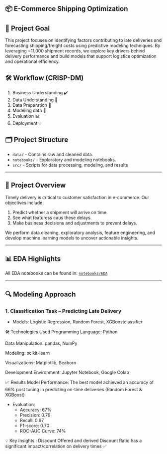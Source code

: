 ## 📦 E-Commerce Shipping Optimization

## 🎯 Project Goal
This project focuses on identifying factors contributing to late deliveries and forecasting shipping/freight costs using predictive modeling techniques. By leveraging ~11,000 shipment records, we explore key drivers behind delivery performance and build models that support logistics optimization and operational efficiency.

## 🛠️ Workflow (CRISP-DM)
1. Business Understanding ✔️
2. Data Understanding 🔎
3. Data Preparation 🔄
4. Modeling data 🔗
5. Evaluation 📊
6. Deployment 💡

## 🗂️ Project Structure
- `data/` - Contains raw and cleaned data.
- `notebooks/` - Exploratory and modeling notebooks.
- `src/` - Scripts for data processing, modeling, and results

---

## 📌 Project Overview

Timely delivery is critical to customer satisfaction in e-commerce. Our objectives include:
1. Predict whether a shipment will arrive on time.
2. See what featuress caus these delays.
3. Make business decisions and adjustments to prevent delays.

We perform data cleaning, exploratory analysis, feature engineering, and develop machine learning models to uncover actionable insights.

---

## 📊 EDA Highlights

All EDA notebooks can be found in: [`notebooks/EDA`](notebooks/EDA)

---

## 🔍 Modeling Approach

### 1. **Classification Task** – Predicting Late Delivery
- Models: Logistic Regression, Random Forest, XGBoostclassifier

 🛠️ Technologies Used
Programming Language: Python

Data Manipulation: pandas, NumPy

Modeling: scikit-learn

Visualizations: Matplotlib, Seaborn

Development Environment: Jupyter Notebook, Google Colab

📈 Results
Model Performance: The best model achieved an accuracy of 66% post tuning in predicting on-time deliveries (Random Forest & XGBoost)
- Evaluation:
  - Accuracy: 67%
  - Precision: 0.76
  - Recall: 0.67
  - F1-score: 0.70
  - ROC-AUC Curve: 74%


💡 Key Insights :
Discount Offered and derived Discount Ratio has a significant impact/correlation on delivery times ✅






